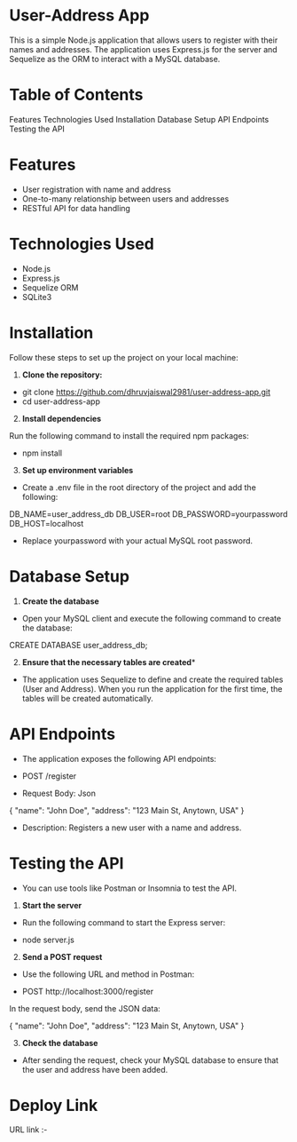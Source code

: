 # User-Address App

This is a simple Node.js application that allows users to register with their names and addresses. The application uses Express.js for the server and Sequelize as the ORM to interact with a MySQL database.

# Table of Contents

Features
Technologies Used
Installation
Database Setup
API Endpoints
Testing the API

# Features
- User registration with name and address
- One-to-many relationship between users and addresses
- RESTful API for data handling

# Technologies Used

- Node.js
- Express.js
- Sequelize ORM
- SQLite3

# Installation
Follow these steps to set up the project on your local machine:

1. **Clone the repository:**

- git clone https://github.com/dhruvjaiswal2981/user-address-app.git
- cd user-address-app

2. **Install dependencies**

Run the following command to install the required npm packages:

- npm install


3. **Set up environment variables**

- Create a .env file in the root directory of the project and add the following:

DB_NAME=user_address_db
DB_USER=root
DB_PASSWORD=yourpassword
DB_HOST=localhost

- Replace yourpassword with your actual MySQL root password.

# Database Setup

1. **Create the database**

- Open your MySQL client and execute the following command to create the database:

CREATE DATABASE user_address_db;

2. **Ensure that the necessary tables are created***

- The application uses Sequelize to define and create the required tables (User and Address). When you run the application for the first time, the tables will be created automatically.

# API Endpoints

- The application exposes the following API endpoints:

- POST /register

- Request Body: Json

{
    "name": "John Doe",
    "address": "123 Main St, Anytown, USA"
}

- Description: Registers a new user with a name and address.

# Testing the API

- You can use tools like Postman or Insomnia to test the API.

1. **Start the server**

- Run the following command to start the Express server:

- node server.js

2. **Send a POST request**

- Use the following URL and method in Postman:

- POST http://localhost:3000/register

In the request body, send the JSON data:

{
    "name": "John Doe",
    "address": "123 Main St, Anytown, USA"
}


3. **Check the database**

- After sending the request, check your MySQL database to ensure that the user and address have been added.


# Deploy Link

URL link :- 
